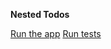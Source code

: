**Nested Todos**



[Run the app](https://nested-todos-app.glitch.me/)
[Run tests](https://mick-nested-todos-tests.glitch.me)
